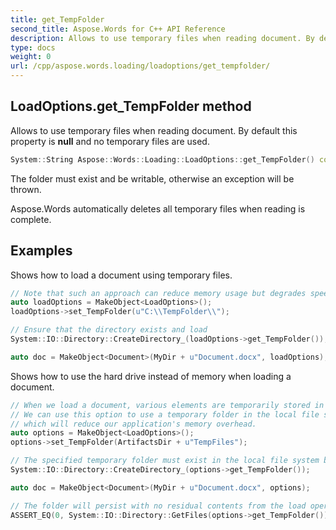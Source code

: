 ```yaml
---
title: get_TempFolder
second_title: Aspose.Words for C++ API Reference
description: Allows to use temporary files when reading document. By default this property is null and no temporary files are used. 
type: docs
weight: 0
url: /cpp/aspose.words.loading/loadoptions/get_tempfolder/
---
```

## LoadOptions.get_TempFolder method


Allows to use temporary files when reading document. By default this property is **null** and no temporary files are used.

```cpp
System::String Aspose::Words::Loading::LoadOptions::get_TempFolder() const
```


The folder must exist and be writable, otherwise an exception will be thrown.

Aspose.Words automatically deletes all temporary files when reading is complete.

## Examples




Shows how to load a document using temporary files. 
```cpp
// Note that such an approach can reduce memory usage but degrades speed
auto loadOptions = MakeObject<LoadOptions>();
loadOptions->set_TempFolder(u"C:\\TempFolder\\");

// Ensure that the directory exists and load
System::IO::Directory::CreateDirectory_(loadOptions->get_TempFolder());

auto doc = MakeObject<Document>(MyDir + u"Document.docx", loadOptions);
```


Shows how to use the hard drive instead of memory when loading a document. 
```cpp
// When we load a document, various elements are temporarily stored in memory as the save operation occurs.
// We can use this option to use a temporary folder in the local file system instead,
// which will reduce our application's memory overhead.
auto options = MakeObject<LoadOptions>();
options->set_TempFolder(ArtifactsDir + u"TempFiles");

// The specified temporary folder must exist in the local file system before the load operation.
System::IO::Directory::CreateDirectory_(options->get_TempFolder());

auto doc = MakeObject<Document>(MyDir + u"Document.docx", options);

// The folder will persist with no residual contents from the load operation.
ASSERT_EQ(0, System::IO::Directory::GetFiles(options->get_TempFolder())->get_Length());
```

